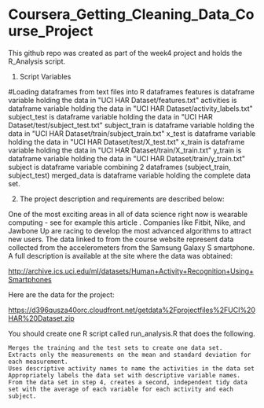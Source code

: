 # Coursera_Getting_Cleaning_Data_Course_Project

This github repo was created as part of the week4 project and holds the R_Analysis script.

1) Script Variables

#Loading dataframes from text files into R dataframes
features is dataframe variable holding the data in "UCI HAR Dataset/features.txt"
activities is dataframe variable holding the data in "UCI HAR Dataset/activity_labels.txt"
subject_test is dataframe variable holding the data in "UCI HAR Dataset/test/subject_test.txt"
subject_train is dataframe variable holding the data in "UCI HAR Dataset/train/subject_train.txt"
x_test is dataframe variable holding the data in  "UCI HAR Dataset/test/X_test.txt"
x_train is dataframe variable holding the data in "UCI HAR Dataset/train/X_train.txt"
y_train is dataframe variable holding the data in "UCI HAR Dataset/train/y_train.txt"
subject is dataframe variable combining 2 dataframes (subject_train, subject_test)
merged_data is dataframe variable holding the complete data set.


2) The project description and requirements are described below:

One of the most exciting areas in all of data science right now is wearable computing - see for example this article . Companies like Fitbit, Nike, and Jawbone Up are racing to develop the most advanced algorithms to attract new users. The data linked to from the course website represent data collected from the accelerometers from the Samsung Galaxy S smartphone. A full description is available at the site where the data was obtained:

http://archive.ics.uci.edu/ml/datasets/Human+Activity+Recognition+Using+Smartphones

Here are the data for the project:

https://d396qusza40orc.cloudfront.net/getdata%2Fprojectfiles%2FUCI%20HAR%20Dataset.zip

You should create one R script called run_analysis.R that does the following.

    Merges the training and the test sets to create one data set.
    Extracts only the measurements on the mean and standard deviation for each measurement.
    Uses descriptive activity names to name the activities in the data set
    Appropriately labels the data set with descriptive variable names.
    From the data set in step 4, creates a second, independent tidy data set with the average of each variable for each activity and each subject.
